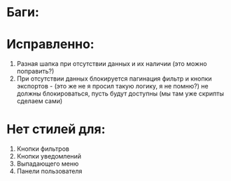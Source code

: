# Баги:

# Исправленно:

1. Разная шапка при отсутствии данных и их наличии (это можно поправить?)
2. При отсутствии данных блокируется пагинация фильтр и кнопки экспортов - (это же не я просил такую логику, я не помню?) не должны блокироваться, пусть будут доступны (мы там уже скрипты сделаем сами)


# Нет стилей для:

1. Кнопки фильтров
2. Кнопки уведомлений
3. Выпадающего меню
4. Панели пользователя